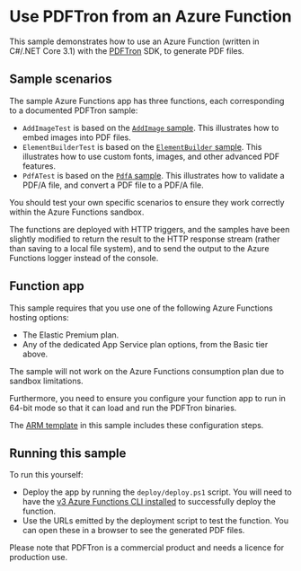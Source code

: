 # Use PDFTron from an Azure Function

This sample demonstrates how to use an Azure Function (written in C#/.NET Core 3.1) with the [PDFTron](https://www.pdftron.com/) SDK, to generate PDF files.

## Sample scenarios

The sample Azure Functions app has three functions, each corresponding to a documented PDFTron sample:
 * `AddImageTest` is based on the [`AddImage` sample](https://www.pdftron.com/documentation/samples/dotnetcore/cs/AddImageTest?platforms=dotnetcore). This illustrates how to embed images into PDF files.
 * `ElementBuilderTest` is based on the [`ElementBuilder` sample](https://www.pdftron.com/documentation/samples/dotnetcore/cs/ElementBuilderTest?platforms=dotnetcore). This illustrates how to use custom fonts, images, and other advanced PDF features.
 * `PdfATest` is based on the [`PdfA` sample](https://www.pdftron.com/documentation/samples/dotnetcore/cs/PDFATest?platforms=dotnetcore). This illustrates how to validate a PDF/A file, and convert a PDF file to a PDF/A file.

You should test your own specific scenarios to ensure they work correctly within the Azure Functions sandbox.

The functions are deployed with HTTP triggers, and the samples have been slightly modified to return the result to the HTTP response stream (rather than saving to a local file system), and to send the output to the Azure Functions logger instead of the console.

## Function app 
This sample requires that you use one of the following Azure Functions hosting options:
 * The Elastic Premium plan.
 * Any of the dedicated App Service plan options, from the Basic tier above.

The sample will not work on the Azure Functions consumption plan due to sandbox limitations.

Furthermore, you need to ensure you configure your function app to run in 64-bit mode so that it can load and run the PDFTron binaries.

The [ARM template](deploy/template.json) in this sample includes these configuration steps.

## Running this sample

To run this yourself:
 * Deploy the app by running the `deploy/deploy.ps1` script. You will need to have the [v3 Azure Functions CLI installed](https://docs.microsoft.com/en-us/azure/azure-functions/functions-run-local?tabs=windows%2Ccsharp%2Cbash#v2) to successfully deploy the function.
 * Use the URLs emitted by the deployment script to test the function. You can open these in a browser to see the generated PDF files.

Please note that PDFTron is a commercial product and needs a licence for production use.
